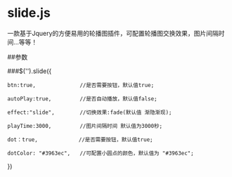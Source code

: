 # slide.js
一款基于Jquery的方便易用的轮播图插件，可配置轮播图交换效果，图片间隔时间...等等！


##参数


###$('').slide({

    btn:true,              //是否需要按钮，默认值true;  

    autoPlay:true,         //是否自动播放，默认值false; 

    effect:"slide",        //切换效果:fade(默认值 渐隐渐现);  

    playTime:3000,         //图片间隔时间 默认值为3000秒;   

    dot：true,             //是否需要按钮，默认值true;   

    dotColor: "#3963ec",   //可配置小圆点的颜色，默认值为 "#3963ec";  

})
